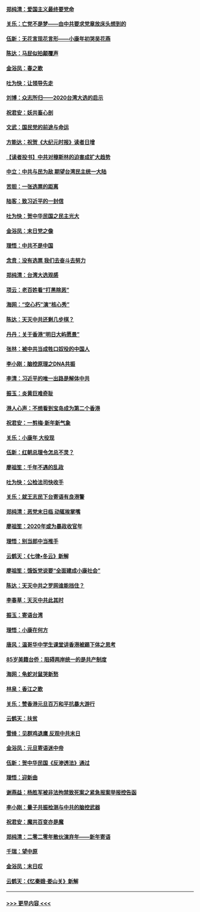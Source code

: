 #### [郑纯清：爱国主义最终要党命](../pages/nsc993/n11802197.md?t=01190244) 
#### [关乐：亡党不是梦——由中共要求党章放床头想到的](../pages/nsc993/n11802156.md?t=01190244) 
#### [伍新：无花言现花言形——小康年初哭吴花燕](../pages/nsc993/n11800044.md?t=01190244) 
#### [陈达：马屁似拍颠覆声](../pages/nsc993/n11800010.md?t=01190244) 
#### [金浴凤：春之歌](../pages/nsc993/n11797687.md?t=01190244) 
#### [吐为快：让领导先走](../pages/nsc993/n11797512.md?t=01190244) 
#### [刘博：众志所归——2020台湾大选的启示](../pages/nsc993/n11796878.md?t=01190244) 
#### [祝君安：妖共畜心剖](../pages/nsc993/n11794273.md?t=01190244) 
#### [文武：国民党的前途与命运](../pages/nsc993/n11794198.md?t=01190244) 
#### [方能达：祝贺《大纪元时报》读者日增](../pages/nsc993/n11793807.md?t=01190244) 
#### [【读者投书】中共对穆斯林的迫害成扩大趋势](../pages/nsc993/n11791371.md?t=01190244) 
#### [中立：中共与民为敌 期望台湾民主统一大陆](../pages/nsc993/n11790392.md?t=01190244) 
#### [苦胆：一张选票的距离](../pages/nsc993/n11788914.md?t=01190244) 
#### [陆客：致习近平的一封信](../pages/nsc993/n11788867.md?t=01190244) 
#### [吐为快：贺中华民国之民主光大](../pages/nsc993/n11788618.md?t=01190244) 
#### [金浴凤：末日党之像](../pages/nsc993/n11787475.md?t=01190244) 
#### [理悟：中共不是中国](../pages/nsc993/n11787463.md?t=01190244) 
#### [念贲：没有选票  我们去奋斗去努力](../pages/nsc993/n11787398.md?t=01190244) 
#### [郑纯清：台湾大选观感](../pages/nsc993/n11786210.md?t=01190244) 
#### [项云：老百姓看“打黑除恶”](../pages/nsc993/n11785398.md?t=01190244) 
#### [海网：“空心朽”演“核心秀”](../pages/nsc993/n11783874.md?t=01190244) 
#### [陈达：天灭中共还剩几步棋？](../pages/nsc993/n11783719.md?t=01190244) 
#### [丹丹：关于香港“明日大屿愿景”](../pages/nsc993/n11783273.md?t=01190244) 
#### [张林：被中共当成牲口奴役的中国人](../pages/nsc993/n11782397.md?t=01190244) 
#### [李小刚：脑控原理之DNA共振](../pages/nsc993/n11780962.md?t=01190244) 
#### [李清：习近平的唯一出路是解体中共](../pages/nsc993/n11780866.md?t=01190244) 
#### [振玉：炎黄巨难奇耻](../pages/nsc993/n11779632.md?t=01190244) 
#### [港人心声：不想看到宝岛成为第二个香港](../pages/nsc993/n11778817.md?t=01190244) 
#### [祝君安：一剪梅‧新年新气象](../pages/nsc993/n11776340.md?t=01190244) 
#### [关乐：小康年 大役现](../pages/nsc993/n11774213.md?t=01190244) 
#### [伍新：红朝总理令怎总不灵？](../pages/nsc993/n11770813.md?t=01190244) 
#### [廖祖笙：千年不遇的乱政](../pages/nsc993/n11770373.md?t=01190244) 
#### [吐为快：公检法司快收手](../pages/nsc993/n11770359.md?t=01190244) 
#### [关乐：就王志民下台寄语有良港警](../pages/nsc993/n11769903.md?t=01190244) 
#### [郑纯清：恶党末日临 动辄挨掌嘴](../pages/nsc993/n11769356.md?t=01190244) 
#### [廖祖笙：2020年或为暴政收官年](../pages/nsc993/n11768216.md?t=01190244) 
#### [理悟：别当郎中当推手](../pages/nsc993/n11768243.md?t=01190244) 
#### [云鹤天：《七律▪冬云》新解](../pages/nsc993/n11768204.md?t=01190244) 
#### [廖祖笙：饿饭党说要“全面建成小康社会”](../pages/nsc993/n11767482.md?t=01190244) 
#### [陈达：天灭中共之罗网谁能挡住？](../pages/nsc993/n11767465.md?t=01190244) 
#### [李春草：天灭中共此其时](../pages/nsc993/n11767452.md?t=01190244) 
#### [振玉：寄语台湾](../pages/nsc993/n11767432.md?t=01190244) 
#### [理悟：小康在何方](../pages/nsc993/n11767394.md?t=01190244) 
#### [唐风：温哥华中学生课堂讲香港被踢下体之思考](../pages/nsc993/n11766848.md?t=01190244) 
#### [85岁美籍台侨：阻碍两岸统一的是共产制度](../pages/nsc993/n11765043.md?t=01190244) 
#### [海网：龟蛇对鼠哭新愁](../pages/nsc993/n11764895.md?t=01190244) 
#### [林泉：香江之歌](../pages/nsc993/n11764415.md?t=01190244) 
#### [关乐：赞香港元旦百万和平抗暴大游行](../pages/nsc993/n11764382.md?t=01190244) 
#### [云鹤天：扶贫](../pages/nsc993/n11764245.md?t=01190244) 
#### [雪绮：见群鸡退鹰  反观中共末日](../pages/nsc993/n11762112.md?t=01190244) 
#### [金浴凤：元旦寄语迷中帝](../pages/nsc993/n11761788.md?t=01190244) 
#### [伍新：贺中华民国《反渗透法》通过](../pages/nsc993/n11761994.md?t=01190244) 
#### [理悟：迎新曲](../pages/nsc993/n11761152.md?t=01190244) 
#### [谢燕益：杨胜军被非法拘禁致死案之紧急报案举报控告函](../pages/nsc993/n11756134.md?t=01190244) 
#### [李小刚：量子共振检测与中共的脑控武器](../pages/nsc993/n11754518.md?t=01190244) 
#### [祝君安：魔共百变亦是魔](../pages/nsc993/n11754469.md?t=01190244) 
#### [郑纯清：二零二零年散伙演弃年——新年寄语](../pages/nsc993/n11754195.md?t=01190244) 
#### [千瑞：望中原](../pages/nsc993/n11754159.md?t=01190244) 
#### [金浴凤：末日叹](../pages/nsc993/n11752359.md?t=01190244) 
#### [云鹤天：《忆秦娥‧娄山关》新解](../pages/nsc993/n11752348.md?t=01190244) 

----
#### [ >>> 更早内容 <<< ](../indexes/nsc993-earlier.md)

